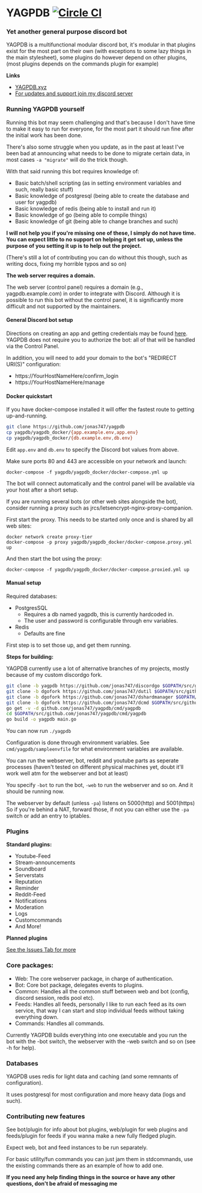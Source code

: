 YAGPDB  [![Circle CI](https://circleci.com/gh/jonas747/yagpdb.svg?style=svg)](https://circleci.com/gh/jonas747/yagpdb) 
================

### Yet another general purpose discord bot

YAGPDB is a multifunctional modular discord bot, it's modular in that plugins exist for the most part on their own (with exceptions to some lazy things in the main stylesheet), some plugins do however depend on other plugins, (most plugins depends on the commands plugin for example)

**Links**
 - [YAGPDB.xyz](http://yagpdb.xyz)
 - [For updates and support join my discord server](https://discord.gg/Cj6kCba)

### Running YAGPDB yourself

Running this bot may seem challenging and that's because I don't have time to make it easy to run for everyone, for the most part it should run fine after the initial work has been done.

There's also some struggle when you update, as in the past at least I've been bad at announcing what needs to be done to migrate certain data, in most cases `-a "migrate"` will do the trick though.

With that said running this bot requires knowledge of:

 - Basic batch/shell scripting (as in setting environment variables and such, really basic stuff)
 - Basic knowledge of postgresql (being able to create the database and user for yagpdb)
 - Basic knowledge of redis (being able to install and run it)
 - Basic knowledge of go (being able to compile things)
 - Basic knowledge of git (being able to change branches and such)

**I will not help you if you're missing one of these, I simply do not have time. You can expect little to no support on helping it get set up, unless the purpose of you setting it up is to help out the project.**

(There's still a lot of contributing you can do without this though, such as writing docs, fixing my horrible typos and so on)

**The web server requires a domain.**

The web server (control panel) requires a domain (e.g., yagpdb.example.com) in
order to integrate with Discord. Although it is possible to run this bot without
the control panel, it is significantly more difficult and not supported by the
maintainers.

#### General Discord bot setup

Directions on creating an app and getting credentials may be found
[here](https://github.com/reactiflux/discord-irc/wiki/Creating-a-discord-bot-&-getting-a-token).
YAGPDB does not require you to authorize the bot: all of that will be handled
via the Control Panel.

In addition, you will need to add your domain to the bot's "REDIRECT URI(S)"
configuration:

- https://YourHostNameHere/confirm_login
- https://YourHostNameHere/manage

#### Docker quickstart

If you have docker-compose installed it will offer the fastest route to getting
up-and-running.

```bash
git clone https://github.com/jonas747/yagpdb
cp yagpdb/yagpdb_docker/{app.example.env,app.env}
cp yagpdb/yagpdb_docker/{db.example.env,db.env}
```

Edit `app.env` and `db.env` to specify the Discord bot values from above.

Make sure ports 80 and 443 are accessible on your network and launch:

    docker-compose -f yagpdb/yagpdb_docker/docker-compose.yml up

The bot will connect automatically and the control panel will be available via
your host after a short setup.

If you are running several bots (or other web sites alongside the bot), consider
running a proxy such as jrcs/letsencrypt-nginx-proxy-companion.

First start the proxy. This needs to be started only once and is shared by all
web sites:

    docker network create proxy-tier
    docker-compose -p proxy yagpdb/yagpdb_docker/docker-compose.proxy.yml up

And then start the bot using the proxy:

    docker-compose -f yagpdb/yagpdb_docker/docker-compose.proxied.yml up

#### Manual setup

Required databases: 
 - PostgresSQL
     + Requires a db named yagpdb, this is currently hardcoded in.
     + The user and password is configurable through env variables.
 - Redis
     + Defaults are fine

First step is to set those up, and get them running.

**Steps for building:**

YAGPDB currently use a lot of alternative branches of my projects, mostly because of my custom discordgo fork.

```bash
git clone -b yagpdb https://github.com/jonas747/discordgo $GOPATH/src/github.com/jonas747/discordgo
git clone -b dgofork https://github.com/jonas747/dutil $GOPATH/src/github.com/jonas747/dutil
git clone -b dgofork https://github.com/jonas747/dshardmanager $GOPATH/src/github.com/jonas747/dshardmanager
git clone -b dgofork https://github.com/jonas747/dcmd $GOPATH/src/github.com/jonas747/dcmd
go get -v -d github.com/jonas747/yagpdb/cmd/yagpdb
cd $GOPATH/src/github.com/jonas747/yagpdb/cmd/yagpdb
go build -o yagpdb main.go
```
You can now run `./yagpdb`

Configuration is done through environment variables. See `cmd/yagpdb/sampleenvfile` for what environment variables are available.

You can run the webserver, bot, reddit and youtube parts as seperate processes (haven't tested on different physical machines yet, doubt it'll work well atm for the webserver and bot at least)

You specify `-bot` to run the bot, `-web` to run the webserver and so on.
And it should be running now.

The webserver by default (unless `-pa`) listens on 5000(http) and 5001(https)
So if you're behind a NAT, forward those, if not you can either use the `-pa` switch or add an entry to iptables.

### Plugins

**Standard plugins:**

* Youtube-Feed
* Stream-announcements
* Soundboard
* Serverstats
* Reputation
* Reminder
* Reddit-Feed
* Notifications
* Moderation
* Logs
* Customcommands
* And More!

**Planned plugins**

[See the Issues Tab for more](https://github.com/jonas747/yagpdb/issues)

### Core packages:

- Web: The core webserver package, in charge of authentication.
- Bot: Core bot package, delegates events to plugins.
- Common: Handles all the common stuff between web and bot (config, discord session, redis pool etc).
- Feeds: Handles all feeds, personally I like to run each feed as its own service, that way I can start and stop individual feeds without taking everything down.
- Commands: Handles all commands.

Currently YAGPDB builds everything into one executable and you run the bot with the -bot switch, the webserver with the -web switch and so on (see -h for help).

### Databases

YAGPDB uses redis for light data and caching (and some remnants of configuration).

It uses postgresql for most configuration and more heavy data (logs and such).

### Contributing new features

See bot/plugin for info about bot plugins, web/plugin for web plugins and feeds/plugin for feeds if you wanna make a new fully fledged plugin.

Expect web, bot and feed instances to be run separately.

For basic utility/fun commands you can just jam them in stdcommands, use the existing commands there as an example of how to add one.

**If you need any help finding things in the source or have any other questions, don't be afraid of messaging me**
